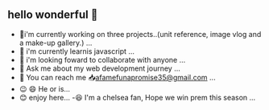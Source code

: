 ## hello wonderful :wave:

- :bow:i'm currently working on three projects..(unit reference, image vlog and a make-up gallery.) ...
- :seedling: i'm currently learnis javascript ...
- :two_men_holding_hands: i'm looking foward to collaborate with anyone ...
- :thought_balloon: Ask me about my web development journey ...
- :feet: You can reach me :inbox_tray:afamefunapromise35@gmail.com ...
- :wink: :smile: He or is...
- :blush: enjoy here...
-:laughing: I'm a chelsea fan, Hope we win prem this season ...
